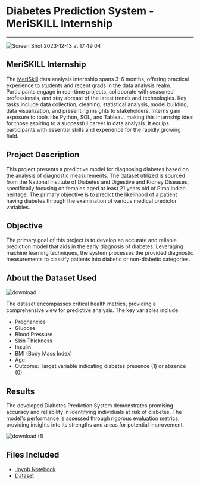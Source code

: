 # Diabetes Prediction System - MeriSKILL Internship
***
![Screen Shot 2023-12-13 at 17 49 04](https://github.com/siham-bouguern/Diabetes-Prediction-System/assets/140173145/57ef633a-6c1c-4728-9b8b-d91559fa8e8e)
## MeriSKILL Internship
The [MeriSkill](https://sites.google.com/view/meriskill/home?authuser=0) data analysis internship spans 3-6 months, offering practical experience to students and recent grads in the data analysis realm. Participants engage in real-time projects, collaborate with seasoned professionals, and stay abreast of the latest trends and technologies. Key tasks include data collection, cleaning, statistical analysis, model building, data visualization, and presenting insights to stakeholders. Interns gain exposure to tools like Python, SQL, and Tableau, making this internship ideal for those aspiring to a successful career in data analysis. It equips participants with essential skills and experience for the rapidly growing field.

## Project Description
This project presents a predictive model for diagnosing diabetes based on the analysis of diagnostic measurements. The dataset utilized is sourced from the National Institute of Diabetes and Digestive and Kidney Diseases, specifically focusing on females aged at least 21 years old of Pima Indian heritage. The primary objective is to predict the likelihood of a patient having diabetes through the examination of various medical predictor variables.

## Objective
The primary goal of this project is to develop an accurate and reliable prediction model that aids in the early diagnosis of diabetes. Leveraging machine learning techniques, the system processes the provided diagnostic measurements to classify patients into diabetic or non-diabetic categories.

## About the Dataset Used

![download](https://github.com/siham-bouguern/Diabetes-Prediction-System/assets/140173145/f294fbb5-163c-4158-b636-7ba279245ec5)

The dataset encompasses critical health metrics, providing a comprehensive view for predictive analysis. The key variables include:
- Pregnancies
- Glucose
- Blood Pressure
- Skin Thickness
- Insulin
- BMI (Body Mass Index)
- Age
- Outcome: Target variable indicating diabetes presence (1) or absence (0)

## Results
The developed Diabetes Prediction System demonstrates promising accuracy and reliability in identifying individuals at risk of diabetes. The model's performance is assessed through rigorous evaluation metrics, providing insights into its strengths and areas for potential improvement.

![download (1)](https://github.com/siham-bouguern/Diabetes-Prediction-System/assets/140173145/7e872b46-1b94-4579-92a6-c74a3e8255aa)


## Files Included
- [.ipynb Notebook](https://github.com/siham-bouguern/Diabetes-Prediction-System/blob/main/Diabetes%20Prediction%20System.ipynb)
- [Dataset](https://github.com/siham-bouguern/Diabetes-Prediction-System/blob/main/diabetes.csv)
